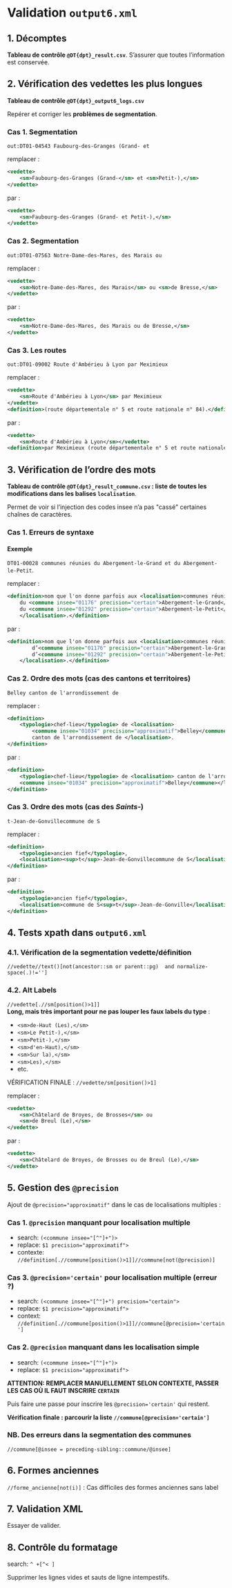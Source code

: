 # Validation `output6.xml`


## 1. Décomptes

**Tableau de contrôle `@DT{dpt}_result.csv`**.  S’assurer que toutes l’information est conservée.



## 2. Vérification des vedettes les plus longues

**Tableau de contrôle `@DT{dpt}_output6_logs.csv`**

Repérer et corriger les **problèmes de segmentation**.

### Cas 1. Segmentation

`out:DT01-04543 Faubourg-des-Granges (Grand- et `

remplacer :

```xml
<vedette>
	<sm>Faubourg-des-Granges (Grand-</sm> et <sm>Petit-),</sm>
</vedette>
```
par :

```xml
<vedette>
	<sm>Faubourg-des-Granges (Grand- et Petit-),</sm>
</vedette>
```


### Cas 2. Segmentation

`out:DT01-07563 Notre-Dame-des-Mares, des Marais ou `

remplacer :

```xml
<vedette>
	<sm>Notre-Dame-des-Mares, des Marais</sm> ou <sm>de Bresse,</sm>
</vedette>
```

par :

```xml
<vedette>
	<sm>Notre-Dame-des-Mares, des Marais ou de Bresse,</sm>
</vedette>
```

### Cas 3. Les routes

`out:DT01-09002 Route d'Ambérieu à Lyon par Meximieux`

remplacer : 

```xml
<vedette>
	<sm>Route d'Ambérieu à Lyon</sm> par Meximieux
</vedette>
<definition>(route départementale n° 5 et route nationale n° 84).</definition>
```

par :

```xml
<vedette>
	<sm>Route d'Ambérieu à Lyon</sm></vedette>
<definition>par Meximieux (route départementale n° 5 et route nationale n° 84).</definition>
```


## 3. Vérification de l’ordre des mots

**Tableau de contrôle `@DT{dpt}_result_commune.csv` : liste de toutes les modifications dans les balises `localisation`**.  

Permet de voir si l’injection des codes insee n’a pas "cassé" certaines chaînes de caractères.  

### Cas 1. Erreurs de syntaxe

#### Exemple

`DT01-00028 communes réunies du Abergement-le-Grand et du Abergement-le-Petit`.

remplacer :

```xml
<definition>nom que l'on donne parfois aux <localisation>communes réunies
	du <commune insee="01176" precision="certain">Abergement-le-Grand</commune> et
	du <commune insee="01292" precision="certain">Abergement-le-Petit</commune>
	</localisation>.</definition>
```

par :

```xml
<definition>nom que l'on donne parfois aux <localisation>communes réunies
		d’<commune insee="01176" precision="certain">Abergement-le-Grand</commune> et
		d’<commune insee="01292" precision="certain">Abergement-le-Petit</commune>
	</localisation>.</definition>
```


### Cas 2. Ordre des mots (cas des cantons et territoires)

`Belley canton de l'arrondissement de`

remplacer :

```xml
<definition>
	<typologie>chef-lieu</typologie> de <localisation>
		<commune insee="01034" precision="approximatif">Belley</commune>
		canton de l'arrondissement de </localisation>.
</definition>
```

par :

```xml
<definition>
	<typologie>chef-lieu</typologie> de <localisation> canton de l'arrondissement de
	<commune insee="01034" precision="approximatif">Belley</commune></localisation>.
</definition>
```


### Cas 3. Ordre des mots (cas des *Saints-*)

`t-Jean-de-Gonvillecommune de S`

remplacer :

```xml
<definition>
	<typologie>ancien fief</typologie>,
	<localisation><sup>t</sup>-Jean-de-Gonvillecommune de S</localisation>.
</definition>
```

par :

```xml
<definition>
	<typologie>ancien fief</typologie>,
	<localisation>commune de S<sup>t</sup>-Jean-de-Gonville</localisation>.
</definition>
```


## 4. Tests xpath dans `output6.xml`

### 4.1. Vérification de la segmentation vedette/définition

`//vedette//text()[not(ancestor::sm or parent::pg)  and normalize-space(.)!='']`


### 4.2. Alt Labels

`//vedette[.//sm[position()>1]]`  
**Long, mais très important pour ne pas louper les faux labels du type** :

- `<sm>de-Haut (Les),</sm>`
- `<sm>Le Petit-),</sm>`
- `<sm>Petit-),</sm>`
- `<sm>d'en-Haut),</sm>`
- `<sm>Sur la),</sm>`
- `<sm>Les),</sm>`
- etc.

VÉRIFICATION FINALE : `//vedette/sm[position()>1]`

remplacer :

```xml
<vedette>
	<sm>Châtelard de Broyes, de Brosses</sm> ou
	<sm>de Breul (Le),</sm>
</vedette>
```
par :

```xml
<vedette>
	<sm>Châtelard de Broyes, de Brosses ou de Breul (Le),</sm>
</vedette>
```

## 5. Gestion des `@precision`

Ajout de `@precision="approximatif"` dans le cas de localisations multiples :

### Cas 1. `@precision` manquant pour localisation multiple
- search: `(<commune insee="[^"]+")>`
- replace: `$1 precision="approximatif">`
- contexte: `//definition[.//commune[position()>1]]//commune[not(@precision)]`

### Cas 3. `@precision='certain'` pour localisation multiple (erreur ?)
- search: `(<commune insee="[^"]+") precision="certain">`
- replace: `$1 precision="approximatif">`
- context: `//definition[.//commune[position()>1]]//commune[@precision='certain']` 

### Cas 2. `@precision` manquant dans les localisation simple
- search: `(<commune insee="[^"]+")>`
- replace: `$1 precision="approximatif">`

**ATTENTION: REMPLACER MANUELLEMENT SELON CONTEXTE, PASSER LES CAS OÙ IL FAUT INSCRIRE `CERTAIN`**

Puis faire une passe pour inscrire les `@precision='certain'` qui restent.


**Vérification finale : parcourir la liste `//commune[@precision='certain']`**


### NB. Des erreurs dans la segmentation des communes

`//commune[@insee = preceding-sibling::commune/@insee]`


## 6. Formes anciennes

`//forme_ancienne[not(i)]` : Cas difficiles des formes anciennes sans label


## 7. Validation XML

Essayer de valider.


## 8. Contrôle du formatage

search: `^ +[^< ]`

Supprimer les lignes vides et sauts de ligne intempestifs.